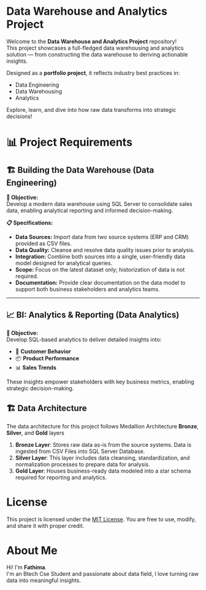 # Data Warehouse and Analytics Project

Welcome to the **Data Warehouse and Analytics Project** repository!  
This project showcases a full-fledged data warehousing and analytics solution — from constructing the data warehouse to deriving actionable insights.  

Designed as a **portfolio project**, it reflects industry best practices in:
- Data Engineering
- Data Warehousing
- Analytics

Explore, learn, and dive into how raw data transforms into strategic decisions!

# 📊 Project Requirements

## 🏗️ Building the Data Warehouse (Data Engineering)

**🎯 Objective:**  
Develop a modern data warehouse using SQL Server to consolidate sales data, enabling analytical reporting and informed decision-making.

**📋 Specifications:**
- **Data Sources:** Import data from two source systems (ERP and CRM) provided as CSV files.
- **Data Quality:** Cleanse and resolve data quality issues prior to analysis.
- **Integration:** Combine both sources into a single, user-friendly data model designed for analytical queries.
- **Scope:** Focus on the latest dataset only; historization of data is not required.
- **Documentation:** Provide clear documentation on the data model to support both business stakeholders and analytics teams.

---

## 📈 BI: Analytics & Reporting (Data Analytics)

**🎯 Objective:**  
Develop SQL-based analytics to deliver detailed insights into:
- 🧠 **Customer Behavior**
- 📦 **Product Performance**
- 📊 **Sales Trends**

These insights empower stakeholders with key business metrics, enabling strategic decision-making.
## 🏗️ Data Architecture

The data architecture for this project follows Medallion Architecture **Bronze**, **Silver**, and **Gold** layers



1. **Bronze Layer**: Stores raw data as-is from the source systems. Data is ingested from CSV Files into SQL Server Database.
2. **Silver Layer**: This layer includes data cleansing, standardization, and normalization processes to prepare data for analysis.
3. **Gold Layer**: Houses business-ready data modeled into a star schema required for reporting and analytics.
# License

This project is licensed under the [MIT License](LICENSE). You are free to use, modify, and share it with proper credit.

# About Me

Hi! I'm **Fathima**.  
I'm an Btech Cse Student and passionate about data field, I love turning raw data into meaningful insights.
